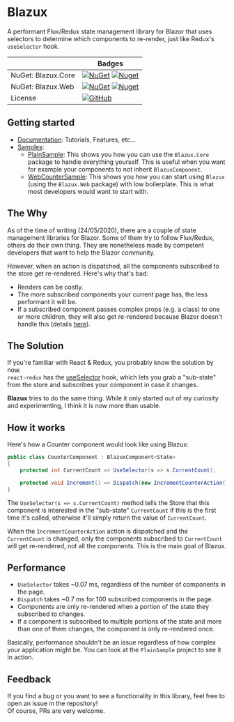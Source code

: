 # Blazux

A performant Flux/Redux state management library for Blazor that uses selectors to determine which components to re-render, just like Redux's `useSelector` hook.

|                    | Badges                                                                                                                                                                                                         |
| ------------------ | -------------------------------------------------------------------------------------------------------------------------------------------------------------------------------------------------------------- |
| NuGet: Blazux.Core | [![NuGet](https://img.shields.io/nuget/v/Blazux.Core.svg)](https://www.nuget.org/packages/Blazux.Core) [![Nuget](https://img.shields.io/nuget/dt/Blazux.Core.svg)](https://www.nuget.org/packages/Blazux.Core) |
| NuGet: Blazux.Web  | [![NuGet](https://img.shields.io/nuget/v/Blazux.Web.svg)](https://www.nuget.org/packages/Blazux.Web) [![Nuget](https://img.shields.io/nuget/dt/Blazux.Web.svg)](https://www.nuget.org/packages/Blazux.Web)     |
| License            | [![GitHub](https://img.shields.io/github/license/zHaytam/DynamicExpressions.svg)](https://github.com/zHaytam/DynamicExpressions)                                                                               |

## Getting started

- [Documentation](https://github.com/zHaytam/Blazux/wiki): Tutorials, Features, etc...
- [Samples](https://github.com/zHaytam/Blazux/tree/master/samples):
  - [PlainSample](https://github.com/zHaytam/Blazux/tree/master/samples/PlainSample): This shows you how you can use the `Blazux.Core` package to handle everything yourself. This is useful when you want for example your components to not inherit `BlazuxComponent`.
  - [WebCounterSample](https://github.com/zHaytam/Blazux/tree/master/samples/WebCounterSample): This shows you how you can start using `Blazux` (using the `Blazux.Web` package) with low boilerplate. This is what most developers would want to start with.

## The Why

As of the time of writing (24/05/2020), there are a couple of state management libraries for Blazor. Some of them try to follow Flux/Redux, others do their own thing. They are nonetheless made by competent developers that want to help the Blazor community.

However, when an action is dispatched, all the components subscribed to the store get re-rendered. Here's why that's bad:

- Renders can be costly.
- The more subscribed components your current page has, the less performant it will be.
- If a subscribed component passes complex props (e.g. a class) to one or more children, they will also get re-rendered because Blazor doesn't handle this (details [here](https://docs.microsoft.com/en-us/aspnet/core/blazor/lifecycle?view=aspnetcore-3.1#after-parameters-are-set)).

## The Solution

If you're familiar with React & Redux, you probably know the solution by now.  
`react-redux` has the [useSelector](https://react-redux.js.org/api/hooks#useselector) hook, which lets you grab a "sub-state" from the store and subscribes your component in case it changes.

**Blazux** tries to do the same thing. While it only started out of my curiosity and experimenting, I think it is now more than usable.

## How it works

Here's how a Counter component would look like using Blazux:

```cs
public class CounterComponent : BlazuxComponent<State>
{
    protected int CurrentCount => UseSelector(s => s.CurrentCount);

    protected void Increment() => Dispatch(new IncrementCounterAction());
}
```

The `UseSelector(s => s.CurrentCount)` method tells the Store that this component is interested in the "sub-state" `CurrentCount` if this is the first time it's called, otherwise it'll simply return the value of `CurrentCount`.

When the `IncrementCounterAction` action is dispatched and the `CurrentCount` is changed, only the components subscribed to `CurrentCount` will get re-rendered, not all the components. This is the main goal of Blazux.

## Performance

- `UseSelector` takes ~0.07 ms, regardless of the number of components in the page.
- `Dispatch` takes ~0.7 ms for 100 subscribed components in the page.
- Components are only re-rendered when a portion of the state they subscribed to changes.
- If a component is subscribed to multiple portions of the state and more than one of them changes, the component is only re-rendered once.

Basically, performance shouldn't be an issue regardless of how complex your application might be. You can look at the `PlainSample` project to see it in action.

## Feedback
If you find a bug or you want to see a functionality in this library, feel free to open an issue in the repository!  
Of course, PRs are very welcome.
